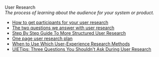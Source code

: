 User Research  
_The process of learning about the audience for your system or product._

*   [How to get participants for your user research](http://blog.fluidui.com/how-to-get-participants-for-your-user-research/)
*   [The two questions we answer with user research](http://www.userfocus.co.uk/articles/the_two_questions_we_answer_with_user_research.html)  
*   [Step By Step Guide To More Structured User Research](http://blog.usabilla.com/step-by-step-guide-to-more-structured-user-research/)  
*   [One page user research plan ](http://uxdesign.smashingmagazine.com/2012/01/26/ux-research-plan-stakeholders-love/)  
*   [When to Use Which User-Experience Research Methods](https://www.nngroup.com/articles/which-ux-research-methods/)  
*   [UIETips: Three Questions You Shouldn't Ask During User Research](http://www.uie.com/brainsparks/2013/07/24/uietips-3-questions-not-to-ask-during-user-research/)  
